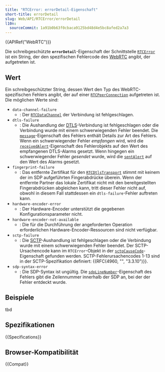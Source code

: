 ```yaml
---
title: "RTCError: errorDetail-Eigenschaft"
short-title: errorDetail
slug: Web/API/RTCError/errorDetail
l10n:
  sourceCommit: 1a91b0b63f0cbaca9125bd48d4e5bc8afed2a7a3
---
```


{{APIRef("WebRTC")}}

Die schreibgeschützte **`errorDetail`**-Eigenschaft der Schnittstelle [`RTCError`](/de/docs/Web/API/RTCError) ist ein String, der den spezifischen Fehlercode des [WebRTC](/de/docs/Web/API/WebRTC_API) angibt, der aufgetreten ist.

## Wert

Ein schreibgeschützter String, dessen Wert den Typ des WebRTC-spezifischen Fehlers angibt, der auf einer [`RTCPeerConnection`](/de/docs/Web/API/RTCPeerConnection) aufgetreten ist. Die möglichen Werte sind:

- `data-channel-failure`
  - : Der [`RTCDataChannel`](/de/docs/Web/API/RTCDataChannel) der Verbindung ist fehlgeschlagen.
- `dtls-failure`
  - : Die Aushandlung der [DTLS](/de/docs/Glossary/DTLS)-Verbindung ist fehlgeschlagen oder die Verbindung wurde mit einem schwerwiegenden Fehler beendet. Die [`message`](/de/docs/Web/API/DOMException/message)-Eigenschaft des Fehlers enthält Details zur Art des Fehlers. Wenn ein schwerwiegender Fehler _empfangen_ wird, wird die [`receivedAlert`](/de/docs/Web/API/RTCError/receivedAlert)-Eigenschaft des Fehlerobjekts auf den Wert des empfangenen DTLS-Alarms gesetzt. Wenn hingegen ein schwerwiegender Fehler _gesendet_ wurde, wird die [`sentAlert`](/de/docs/Web/API/RTCError/sentAlert) auf den Wert des Alarms gesetzt.
- `fingerprint-failure`
  - : Das entfernte Zertifikat für den [`RTCDtlsTransport`](/de/docs/Web/API/RTCDtlsTransport) stimmt mit keinem der im SDP aufgeführten Fingerabdrücke überein. Wenn der entfernte Partner das lokale Zertifikat nicht mit den bereitgestellten Fingerabdrücken abgleichen kann, tritt dieser Fehler nicht auf, obwohl in diesem Fall stattdessen ein `dtls-failure`-Fehler auftreten kann.
- `hardware-encoder-error`
  - : Der Hardware-Encoder unterstützt die gegebenen Konfigurationsparameter nicht.
- `hardware-encoder-not-available`
  - : Die für die Durchführung der angeforderten Operation erforderlichen Hardware-Encoder-Ressourcen sind nicht verfügbar.
- `sctp-failure`
  - : Die [SCTP](/de/docs/Glossary/SCTP)-Aushandlung ist fehlgeschlagen oder die Verbindung wurde mit einem schwerwiegenden Fehler beendet. Der SCTP-Ursachencode kann im `RTCError`-Objekt in der [`sctpCauseCode`](/de/docs/Web/API/RTCError/sctpCauseCode)-Eigenschaft gefunden werden. SCTP-Fehlerursachencodes 1-13 sind in der SCTP-Spezifikation definiert: {{RFC(4960, "", "3.3.10")}}.
- `sdp-syntax-error`
  - : Die SDP-Syntax ist ungültig. Die [`sdpLineNumber`](/de/docs/Web/API/RTCError/sdpLineNumber)-Eigenschaft des Fehlers gibt die Zeilennummer innerhalb der SDP an, bei der der Fehler entdeckt wurde.

## Beispiele

tbd

## Spezifikationen

{{Specifications}}

## Browser-Kompatibilität

{{Compat}}

